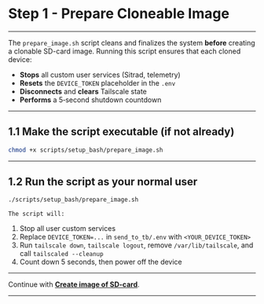 
# Step 1 - Prepare Cloneable Image

---

The `prepare_image.sh` script cleans and finalizes the system **before** creating a clonable SD-card image. Running this script ensures that each cloned device:

* **Stops** all custom user services (Sitrad, telemetry)
* **Resets** the `DEVICE_TOKEN` placeholder in the `.env`
* **Disconnects** and **clears** Tailscale state
* **Performs** a 5‑second shutdown countdown

---

## 1.1 Make the script executable (if not already)

   ```bash
   chmod +x scripts/setup_bash/prepare_image.sh
   ```

---

## 1.2 Run the script as your normal user

   ```bash
   ./scripts/setup_bash/prepare_image.sh
   ```

    The script will:

   1. Stop all user custom services
   2. Replace `DEVICE_TOKEN=...` in `send_to_tb/.env` with `<YOUR_DEVICE_TOKEN>`
   3. Run `tailscale down`, `tailscale logout`, remove `/var/lib/tailscale`,
      and call `tailscaled --cleanup`
   4. Count down 5 seconds, then power off the device

---

Continue with **[Create image of SD-card](create_image.md)**.

---
